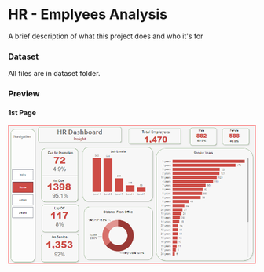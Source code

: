 # HR - Emplyees Analysis

A brief description of what this project does and who it's for

### Dataset

All files are in dataset folder. 


### Preview


#### 1st Page 

![App Screenshot](Images/overview.PNG)
